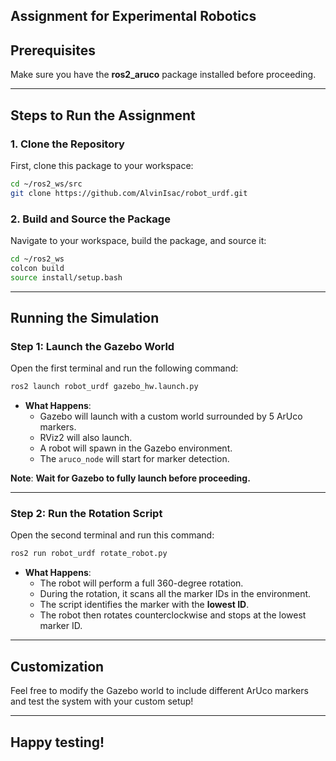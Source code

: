 ## Assignment for Experimental Robotics

## Prerequisites

Make sure you have the **ros2_aruco** package installed before proceeding.

---

## Steps to Run the Assignment

### 1. Clone the Repository

First, clone this package to your workspace:
```bash
cd ~/ros2_ws/src
git clone https://github.com/AlvinIsac/robot_urdf.git
```

### 2. Build and Source the Package

Navigate to your workspace, build the package, and source it:
```bash
cd ~/ros2_ws
colcon build
source install/setup.bash
```

---

## Running the Simulation

### Step 1: Launch the Gazebo World

Open the first terminal and run the following command:
```bash
ros2 launch robot_urdf gazebo_hw.launch.py
```

- **What Happens**:
  - Gazebo will launch with a custom world surrounded by 5 ArUco markers.
  - RViz2 will also launch.
  - A robot will spawn in the Gazebo environment.
  - The `aruco_node` will start for marker detection.

**Note**: **Wait for Gazebo to fully launch before proceeding.**

---

### Step 2: Run the Rotation Script

Open the second terminal and run this command:
```bash
ros2 run robot_urdf rotate_robot.py
```

- **What Happens**:
  - The robot will perform a full 360-degree rotation.
  - During the rotation, it scans all the marker IDs in the environment.
  - The script identifies the marker with the **lowest ID**.
  - The robot then rotates counterclockwise and stops at the lowest marker ID.

---

## Customization

Feel free to modify the Gazebo world to include different ArUco markers and test the system with your custom setup!

---


## Happy testing!

